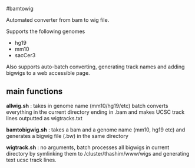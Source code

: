 #bamtowig

Automated converter from bam to wig file. 

Supports the following genomes
 - hg19
 - mm10
 - sacCer3

Also supports auto-batch converting, generating track names and adding bigwigs to a web accessible page.

## main functions

**allwig.sh** : takes in genome name (mm10/hg19/etc) batch converts everything in the current directory ending in .bam and makes UCSC track lines outputted as wigtracks.txt

**bamtobigwig.sh** : takes a bam and a genome name (mm10, hg19 etc) and generates a bigwig file (.bw) in the same directory

**wigtrack.sh** : no arguments, batch processes all bigwigs in current directory by symlinking them to /cluster/thashim/www/wigs and generating text ucsc track lines.
